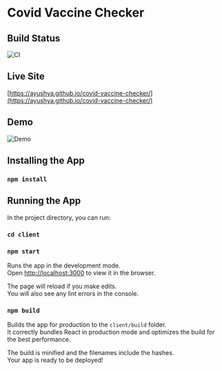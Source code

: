# Covid Vaccine Checker

## Build Status
![CI](https://github.com/ayushya/covid-vaccine-checker/workflows/CI/badge.svg)

## Live Site
[https://ayushya.github.io/covid-vaccine-checker/](https://ayushya.github.io/covid-vaccine-checker/)

## Demo
![Demo](https://github.com/ayushya/covid-vaccine-checker/blob/master/findCovidSlot.gif?raw=true)

## Installing the App

### `npm install`

## Running the App

In the project directory, you can run:

### `cd client`
### `npm start`

Runs the app in the development mode.<br />
Open [http://localhost:3000](http://localhost:3000) to view it in the browser.

The page will reload if you make edits.<br />
You will also see any lint errors in the console.


### `npm build`

Builds the app for production to the `client/build` folder.<br />
It correctly bundles React in production mode and optimizes the build for the best performance.

The build is minified and the filenames include the hashes.<br />
Your app is ready to be deployed!
